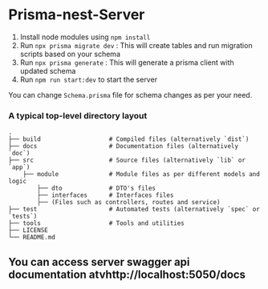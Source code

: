 # Prisma-nest-Server

1. Install node modules using `npm install`
2. Run `npx prisma migrate dev` : This will create tables and run migration scripts based on your schema
3. Run `npx prisma generate` : This will generate a prisma client with updated schema
3. Run `npm run start:dev` to start the server

You can change `Schema.prisma` file for schema changes as per your need.

### A typical top-level directory layout

    .
    ├── build                   # Compiled files (alternatively `dist`)
    ├── docs                    # Documentation files (alternatively `doc`)
    ├── src                     # Source files (alternatively `lib` or `app`)
        ├── module              # Module files as per different models and logic
            ├── dto             # DTO's files 
            ├── interfaces      # Interfaces files
            ├── (Files such as controllers, routes and service)
    ├── test                    # Automated tests (alternatively `spec` or `tests`)
    ├── tools                   # Tools and utilities
    ├── LICENSE
    └── README.md

## You can access server swagger api documentation atvhttp://localhost:5050/docs
